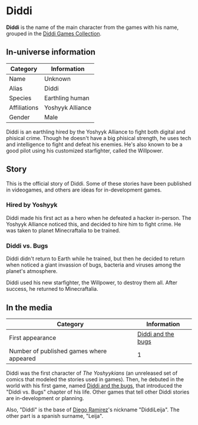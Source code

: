 # Diddi

**Diddi** is the name of the main character from the games with his name, grouped in the
[Diddi Games Collection](https://itch.io/c/1927005/diddi-games-collection).

## In-universe information

| Category | Information |
|---|---|
| Name | Unknown |
| Alias | Diddi |
| Species | Earthling human |
| Affiliations | Yoshyyk Alliance |
| Gender | Male |

Diddi is an earthling hired by the Yoshyyk Alliance to fight both digital and phisical crime.
Though he doesn't have a big phisical strength, he uses tech and intelligence to fight and
defeat his enemies. He's also known to be a good pilot using his customized starfighter, called
the Willpower.

## Story

This is the official story of Diddi. Some of these stories have been published in videogames, and others
are ideas for in-development games.

### Hired by Yoshyyk

Diddi made his first act as a hero when he defeated a hacker in-person. The Yoshyyk Alliance noticed
this, and decided to hire him to fight crime. He was taken to planet Minecraftalia to be trained.

### Diddi vs. Bugs

Diddi didn't return to Earth while he trained, but then he decided to return when noticed a giant invassion
of bugs, bacteria and viruses among the planet's atmosphere.

Diddi used his new starfighter, the Willpower, to destroy them all. After success, he returned to Minecraftalia.

## In the media

| Category | Information |
|---|---|
| First appearance | [Diddi and the bugs](https://diddileija.itch.io/diddi-and-the-bugs) |
| Number of published games where appeared | 1 |

Diddi was the first character of _The Yoshyykians_ (an unreleased set of comics that modeled the stories used in games). Then,
he debuted in the world with his first game, named [Diddi and the bugs](https://diddileija.itch.io/diddi-and-the-bugs), that
introduced the "Diddi vs. Bugs" chapter of his life. Other games that tell other Diddi stories are in-development or planning.

Also, "Diddi" is the base of [Diego Ramirez](https://diddileija.github.io)'s nickname "DiddiLeija". The other part is a spanish
surname, "Leija".
